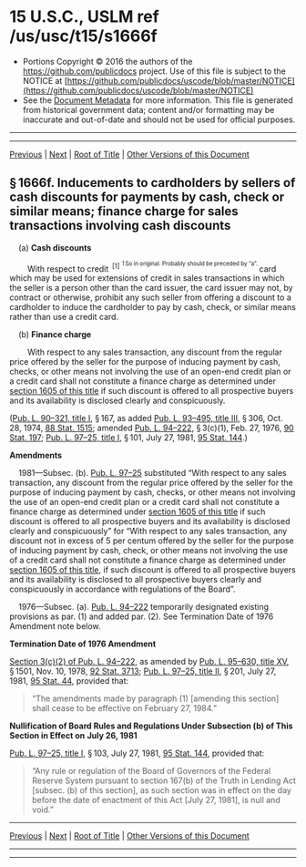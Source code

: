 ---
---

# 15 U.S.C., USLM ref /us/usc/t15/s1666f

* Portions Copyright © 2016 the authors of the https://github.com/publicdocs project.
  Use of this file is subject to the NOTICE at [https://github.com/publicdocs/uscode/blob/master/NOTICE](https://github.com/publicdocs/uscode/blob/master/NOTICE)
* See the [Document Metadata](././../../../../../..//README.md) for more information.
  This file is generated from historical government data; content and/or formatting may be inaccurate and out-of-date and should not be used for official purposes.

----------
----------

[Previous](./../../../../../..//us/usc/t15/ch41/schI/ptD/m__us_usc_t15_s1666e.md) | [Next](./../../../../../..//us/usc/t15/ch41/schI/ptD/m__us_usc_t15_s1666g.md) | [Root of Title](./../../../../../../) | [Other Versions of this Document](https://publicdocs.github.io/go/links?ns=uslm&ref=%2Fus%2Fusc%2Ft15%2Fs1666f)

## § 1666f. Inducements to cardholders by sellers of cash discounts for payments by cash, check or similar means; finance charge for sales transactions involving cash discounts

    (a) __Cash discounts__ 

        With respect to credit  <sup>\[1\]</sup>  <sup><sup> 1 So in original. Probably should be preceded by “a”. </sup></sup>  card which may be used for extensions of credit in sales transactions in which the seller is a person other than the card issuer, the card issuer may not, by contract or otherwise, prohibit any such seller from offering a discount to a cardholder to induce the cardholder to pay by cash, check, or similar means rather than use a credit card.

    (b) __Finance charge__ 

        With respect to any sales transaction, any discount from the regular price offered by the seller for the purpose of inducing payment by cash, checks, or other means not involving the use of an open-end credit plan or a credit card shall not constitute a finance charge as determined under [section 1605 of this title][/us/usc/t15/s1605] if such discount is offered to all prospective buyers and its availability is disclosed clearly and conspicuously.

([Pub. L. 90–321, title I][/us/pl/90/321/tI], § 167, as added [Pub. L. 93–495, title III][/us/pl/93/495/tIII], § 306, Oct. 28, 1974, [88 Stat. 1515][/us/stat/88/1515]; amended [Pub. L. 94–222][/us/pl/94/222], § 3(c)(1), Feb. 27, 1976, [90 Stat. 197][/us/stat/90/197]; [Pub. L. 97–25, title I][/us/pl/97/25/tI], § 101, July 27, 1981, [95 Stat. 144][/us/stat/95/144].)

 __Amendments__ 

    1981—Subsec. (b). [Pub. L. 97–25][/us/pl/97/25] substituted “With respect to any sales transaction, any discount from the regular price offered by the seller for the purpose of inducing payment by cash, checks, or other means not involving the use of an open-end credit plan or a credit card shall not constitute a finance charge as determined under [section 1605 of this title][/us/usc/t15/s1605] if such discount is offered to all prospective buyers and its availability is disclosed clearly and conspicuously” for “With respect to any sales transaction, any discount not in excess of 5 per centum offered by the seller for the purpose of inducing payment by cash, check, or other means not involving the use of a credit card shall not constitute a finance charge as determined under [section 1605 of this title][/us/usc/t15/s1605], if such discount is offered to all prospective buyers and its availability is disclosed to all prospective buyers clearly and conspicuously in accordance with regulations of the Board”.

    1976—Subsec. (a). [Pub. L. 94–222][/us/pl/94/222] temporarily designated existing provisions as par. (1) and added par. (2). See Termination Date of 1976 Amendment note below.

 __Termination Date of 1976 Amendment__ 

[Section 3(c)(2) of Pub. L. 94–222][/us/pl/94/222/s3/c/2], as amended by [Pub. L. 95–630, title XV][/us/pl/95/630/tXV], § 1501, Nov. 10, 1978, [92 Stat. 3713][/us/stat/92/3713]; [Pub. L. 97–25, title II][/us/pl/97/25/tII], § 201, July 27, 1981, [95 Stat. 44][/us/stat/95/44], provided that: 

> “The amendments made by paragraph (1) \[amending this section\] shall cease to be effective on February 27, 1984.”

 __Nullification of Board Rules and Regulations Under Subsection (b) of This Section in Effect on__  __July 26, 1981__ 

[Pub. L. 97–25, title I][/us/pl/97/25/tI], § 103, July 27, 1981, [95 Stat. 144][/us/stat/95/144], provided that: 

> “Any rule or regulation of the Board of Governors of the Federal Reserve System pursuant to section 167(b) of the Truth in Lending Act \[subsec. (b) of this section\], as such section was in effect on the day before the date of enactment of this Act \[July 27, 1981\], is null and void.”

----------

[Previous](./../../../../../..//us/usc/t15/ch41/schI/ptD/m__us_usc_t15_s1666e.md) | [Next](./../../../../../..//us/usc/t15/ch41/schI/ptD/m__us_usc_t15_s1666g.md) | [Root of Title](./../../../../../../) | [Other Versions of this Document](https://publicdocs.github.io/go/links?ns=uslm&ref=%2Fus%2Fusc%2Ft15%2Fs1666f)

----------
----------

[/us/usc/t15/s1605]: https://publicdocs.github.io/go/links?ns=uslm&ref=%2Fus%2Fusc%2Ft15%2Fs1605
[/us/pl/90/321/tI]: https://publicdocs.github.io/go/links?ns=uslm&ref=%2Fus%2Fpl%2F90%2F321%2FtI
[/us/pl/93/495/tIII]: https://publicdocs.github.io/go/links?ns=uslm&ref=%2Fus%2Fpl%2F93%2F495%2FtIII
[/us/stat/88/1515]: https://publicdocs.github.io/go/links?ns=uslm&ref=%2Fus%2Fstat%2F88%2F1515
[/us/pl/94/222]: https://publicdocs.github.io/go/links?ns=uslm&ref=%2Fus%2Fpl%2F94%2F222
[/us/stat/90/197]: https://publicdocs.github.io/go/links?ns=uslm&ref=%2Fus%2Fstat%2F90%2F197
[/us/pl/97/25/tI]: https://publicdocs.github.io/go/links?ns=uslm&ref=%2Fus%2Fpl%2F97%2F25%2FtI
[/us/stat/95/144]: https://publicdocs.github.io/go/links?ns=uslm&ref=%2Fus%2Fstat%2F95%2F144
[/us/pl/97/25]: https://publicdocs.github.io/go/links?ns=uslm&ref=%2Fus%2Fpl%2F97%2F25
[/us/usc/t15/s1605]: https://publicdocs.github.io/go/links?ns=uslm&ref=%2Fus%2Fusc%2Ft15%2Fs1605
[/us/usc/t15/s1605]: https://publicdocs.github.io/go/links?ns=uslm&ref=%2Fus%2Fusc%2Ft15%2Fs1605
[/us/pl/94/222]: https://publicdocs.github.io/go/links?ns=uslm&ref=%2Fus%2Fpl%2F94%2F222
[/us/pl/94/222/s3/c/2]: https://publicdocs.github.io/go/links?ns=uslm&ref=%2Fus%2Fpl%2F94%2F222%2Fs3%2Fc%2F2
[/us/pl/95/630/tXV]: https://publicdocs.github.io/go/links?ns=uslm&ref=%2Fus%2Fpl%2F95%2F630%2FtXV
[/us/stat/92/3713]: https://publicdocs.github.io/go/links?ns=uslm&ref=%2Fus%2Fstat%2F92%2F3713
[/us/pl/97/25/tII]: https://publicdocs.github.io/go/links?ns=uslm&ref=%2Fus%2Fpl%2F97%2F25%2FtII
[/us/stat/95/44]: https://publicdocs.github.io/go/links?ns=uslm&ref=%2Fus%2Fstat%2F95%2F44
[/us/pl/97/25/tI]: https://publicdocs.github.io/go/links?ns=uslm&ref=%2Fus%2Fpl%2F97%2F25%2FtI
[/us/stat/95/144]: https://publicdocs.github.io/go/links?ns=uslm&ref=%2Fus%2Fstat%2F95%2F144


